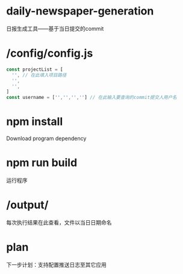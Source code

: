 # daily-newspaper-generation
日报生成工具——基于当日提交的commit



# /config/config.js
```javascript
const projectList = [
  '', // 在此填入项目路径
  '',
  '',
]
const username = ['','','',''] // 在此输入要查询的commit提交人用户名
```

# npm install
Download program dependency

# npm run build
运行程序

# /output/
每次执行结果在此查看，文件以当日日期命名


# plan
下一步计划：支持配置推送日志至其它应用